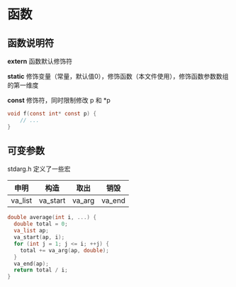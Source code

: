 # 函数

## 函数说明符

**extern** 函数默认修饰符

**static** 修饰变量（常量，默认值0），修饰函数（本文件使用），修饰函数参数数组的第一维度

**const** 修饰符，同时限制修改 p 和 *p

```c
void f(const int* const p) {
    // ...
}
```

## 可变参数

stdarg.h 定义了一些宏

| 申明    | 构造     | 取出   | 销毁   |
| ------- | -------- | ------ | ------ |
| va_list | va_start | va_arg | va_end |

```c
double average(int i, ...) {
  double total = 0;
  va_list ap;
  va_start(ap, i);
  for (int j = 1; j <= i; ++j) {
    total += va_arg(ap, double);
  }
  va_end(ap);
  return total / i;
}
```

